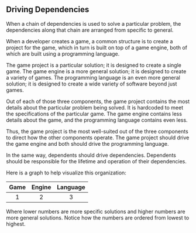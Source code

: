 
##  Driving Dependencies

When a chain of dependencies is used to solve a particular problem, the dependencies along that chain are arranged from specific to general.

When a developer creates a game, a common structure is to create a project for the game, which in turn is built on top of a game engine, both of which are built using a programming language.

The game project is a particular solution; it is designed to create a single game. The game engine is a more general solution; it is designed to create a variety of games. The programming language is an even more general solution; it is designed to create a wide variety of software beyond just games.

Out of each of those three components, the game project contains the most details about the particular problem being solved. It is hardcoded to meet the specifications of the particular game. The game engine contains less details about the game, and the programming language contains even less.

Thus, the game project is the most well-suited out of the three components to direct how the other components operate. The game project should drive the game engine and both should drive the programming language.

In the same way, dependents should drive dependencies.  Dependents should be responsible for the lifetime and operation of their dependencies.

Here is a graph to help visualize this organization:

|  Game  | Engine | Language |
| :----: | :----: | :------: |
|   1    |   2    |    3     |

Where lower numbers are more specific solutions and higher numbers are more general solutions.  Notice how the numbers are ordered from lowest to highest.
